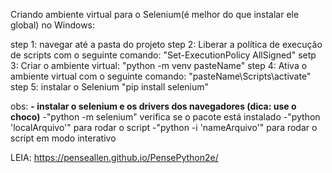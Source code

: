 Criando ambiente virtual para o Selenium(é melhor do que instalar ele global) no Windows: 

step 1: navegar até a pasta do projeto
step 2: Liberar a política de execução de scripts com o seguinte comando: "Set-ExecutionPolicy AllSigned"
setp 3: Criar o ambiente virtual: "python -m venv pasteName"
step 4: Ativa o ambiente virtual com o seguinte comando: "pasteName\Scripts\activate"
step 5: instalar o Selenium "pip install selenium"

obs: 
**- instalar o selenium e os drivers dos navegadores (dica: use o choco)**
-"python -m selenium" verifica se o pacote está instalado
-"python 'localArquivo'" para rodar o script
-"python -i 'nameArquivo'" para rodar o script em modo interativo

LEIA: 
https://penseallen.github.io/PensePython2e/